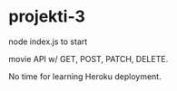 # projekti-3

node index.js to start

movie API w/ GET, POST, PATCH, DELETE.

No time for learning Heroku deployment.
